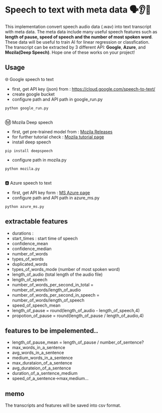 # Speech to text with meta data 🗣👂📝
This implementation convert speech audio data (.wav) into text transcript with meta data. The meta data include many useful speech features such as **length of pause, speed of speech and the number of most spoken word**. These data will be useful to train AI for linear regression or classfication. The transcript can be extracted by 3 different API: **Google**, **Azure**, and **Mozila(Deep Speech)**. Hope one of these works on your project!

## Usage
🌐 Google speech to text
- first, get API key (json) from : https://cloud.google.com/speech-to-text/
- create google bucket
- configure path and API path in google_run.py
```
python google_run.py
```
\
Ⓜ️ Mozila Deep speech
- first, get pre-trained model from : [Mozila Releases](https://github.com/mozilla/DeepSpeech/releases)
- for further tutorial check : [Mozila tutorial page](https://deepspeech.readthedocs.io/en/latest/USING.html)
- install deep speech
```
pip install deepspeech
```
- configure path in mozila.py
```
python mozila.py
```
\
🅰️ Azure speech to text
- first, get API key form : [MS Azure page](https://azure.microsoft.com/en-us/products/cognitive-services/speech-to-text)
- configure path and API path in azure_ms.py
```
python azure_ms.py
```

## extractable features
- durations : 
- start_times : start time of speech
- confidence_mean
- confidence_median
- number_of_words
- types_of_words
- duplicated_words
- types_of_words_mode (number of most spoken word)
- length_of_audio (total length of the audio file)
- length_of_speech
- number_of_words_per_second_in_total = number_of_words/length_of_audio
- number_of_words_per_second_in_speech = number_of_words/length_of_speech
- speed_of_speech_mean
- length_of_pause = round(length_of_audio - length_of_speech,4)
- propotion_of_pause = round(length_of_pause / length_of_audio,4)
    
## features to be impelemented..
- length_of_pause_mean = length_of_pause / number_of_sentence?
- max_words_in_a_sentence
- avg_words_in_a_sentence
- medium_words_in_a_sentence
- max_durataion_of_a_sentence
- avg_durateion_of_a_sentence
- duration_of_a_sentence_medium
- speed_of_a_sentence->max,medium...

## memo
The transcripts and features will be saved into csv format.
